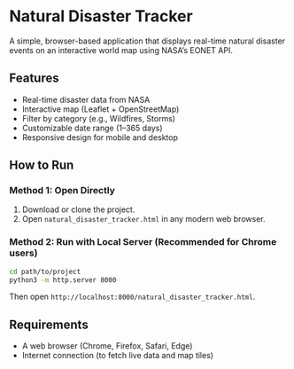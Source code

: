 # Natural Disaster Tracker

A simple, browser-based application that displays real-time natural disaster events on an interactive world map using NASA’s EONET API.

## Features

- Real-time disaster data from NASA
- Interactive map (Leaflet + OpenStreetMap)
- Filter by category (e.g., Wildfires, Storms)
- Customizable date range (1–365 days)
- Responsive design for mobile and desktop

## How to Run

### Method 1: Open Directly
1. Download or clone the project.
2. Open `natural_disaster_tracker.html` in any modern web browser.

### Method 2: Run with Local Server (Recommended for Chrome users)
```bash
cd path/to/project
python3 -m http.server 8000
````

Then open `http://localhost:8000/natural_disaster_tracker.html`.

## Requirements

* A web browser (Chrome, Firefox, Safari, Edge)
* Internet connection (to fetch live data and map tiles)

